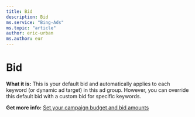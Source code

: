 ```yaml
---
title: Bid
description: Bid
ms.service: "Bing-Ads"
ms.topic: "article"
author: eric-urban
ms.author: eur
---
```


# Bid

**What it is:** This is your default bid and automatically applies to each keyword (or dynamic ad target) in this ad group. However, you can override this default bid with a custom bid for specific keywords.

**Get more info:**     [Set your campaign budget and bid amounts](../hlp_BA_CONC_NewAd_SetCampaignBudgetAndBidAmounts.md)


